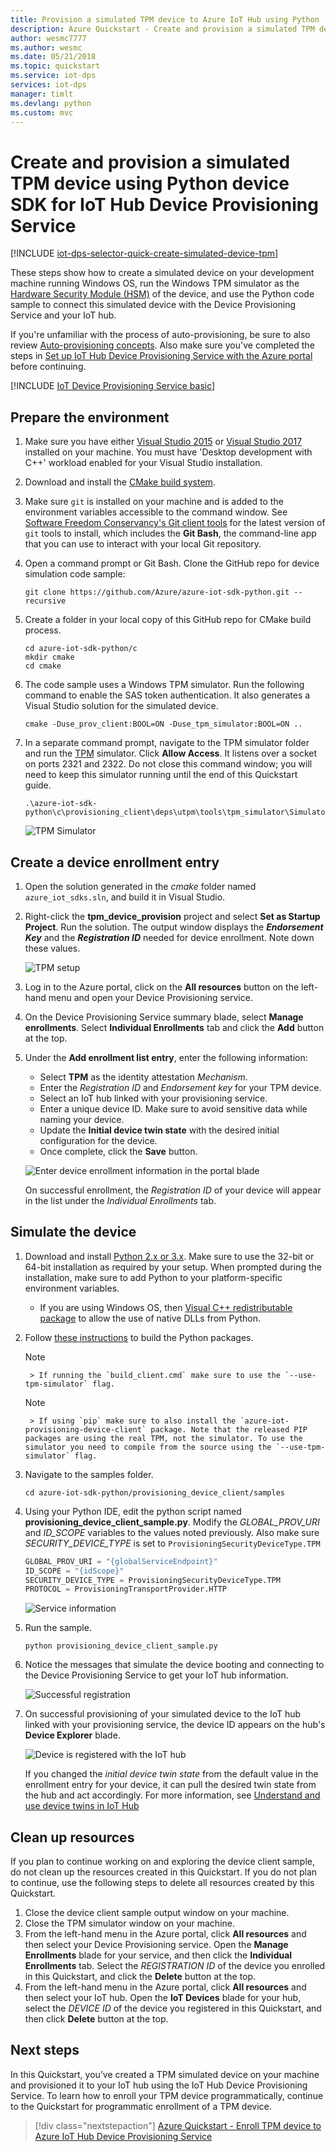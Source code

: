 ```yaml
---
title: Provision a simulated TPM device to Azure IoT Hub using Python | Microsoft Docs
description: Azure Quickstart - Create and provision a simulated TPM device using Java device SDK for IoT Hub Device Provisioning Service
author: wesmc7777
ms.author: wesmc
ms.date: 05/21/2018
ms.topic: quickstart
ms.service: iot-dps
services: iot-dps 
manager: timlt
ms.devlang: python
ms.custom: mvc
---
```


# Create and provision a simulated TPM device using Python device SDK for IoT Hub Device Provisioning Service

[!INCLUDE [iot-dps-selector-quick-create-simulated-device-tpm](../../includes/iot-dps-selector-quick-create-simulated-device-tpm.md)]

These steps show how to create a simulated device on your development machine running Windows OS, run the Windows TPM simulator as the [Hardware Security Module (HSM)](https://azure.microsoft.com/blog/azure-iot-supports-new-security-hardware-to-strengthen-iot-security/) of the device, and use the Python code sample to connect this simulated device with the Device Provisioning Service and your IoT hub. 

If you're unfamiliar with the process of auto-provisioning, be sure to also review [Auto-provisioning concepts](concepts-auto-provisioning.md). Also make sure you've completed the steps in [Set up IoT Hub Device Provisioning Service with the Azure portal](./quick-setup-auto-provision.md) before continuing. 

[!INCLUDE [IoT Device Provisioning Service basic](../../includes/iot-dps-basic.md)]

## Prepare the environment 

1. Make sure you have either [Visual Studio 2015](https://www.visualstudio.com/vs/older-downloads/) or [Visual Studio 2017](https://www.visualstudio.com/vs/) installed on your machine. You must have 'Desktop development with C++' workload enabled for your Visual Studio installation.

1. Download and install the [CMake build system](https://cmake.org/download/).

1. Make sure `git` is installed on your machine and is added to the environment variables accessible to the command window. See [Software Freedom Conservancy's Git client tools](https://git-scm.com/download/) for the latest version of `git` tools to install, which includes the **Git Bash**, the command-line app that you can use to interact with your local Git repository. 

1. Open a command prompt or Git Bash. Clone the GitHub repo for device simulation code sample:
    
    ```cmd/sh
    git clone https://github.com/Azure/azure-iot-sdk-python.git --recursive
    ```

1. Create a folder in your local copy of this GitHub repo for CMake build process. 

    ```cmd/sh
    cd azure-iot-sdk-python/c
    mkdir cmake
    cd cmake
    ```

1. The code sample uses a Windows TPM simulator. Run the following command to enable the SAS token authentication. It also generates a Visual Studio solution for the simulated device.

    ```cmd/sh
    cmake -Duse_prov_client:BOOL=ON -Duse_tpm_simulator:BOOL=ON ..
    ```

1. In a separate command prompt, navigate to the TPM simulator folder and run the [TPM](https://docs.microsoft.com/windows/device-security/tpm/trusted-platform-module-overview) simulator. Click **Allow Access**. It listens over a socket on ports 2321 and 2322. Do not close this command window; you will need to keep this simulator running until the end of this Quickstart guide. 

    ```cmd/sh
    .\azure-iot-sdk-python\c\provisioning_client\deps\utpm\tools\tpm_simulator\Simulator.exe
    ```

    ![TPM Simulator](./media/python-quick-create-simulated-device/tpm-simulator.png)


## Create a device enrollment entry

1. Open the solution generated in the *cmake* folder named `azure_iot_sdks.sln`, and build it in Visual Studio.

1. Right-click the **tpm_device_provision** project and select **Set as Startup Project**. Run the solution. The output window displays the **_Endorsement Key_** and the **_Registration ID_** needed for device enrollment. Note down these values. 

    ![TPM setup](./media/python-quick-create-simulated-device/tpm-setup.png)

1. Log in to the Azure portal, click on the **All resources** button on the left-hand menu and open your Device Provisioning service.

1. On the Device Provisioning Service summary blade, select **Manage enrollments**. Select **Individual Enrollments** tab and click the **Add** button at the top. 

1. Under the **Add enrollment list entry**, enter the following information:
    - Select **TPM** as the identity attestation *Mechanism*.
    - Enter the *Registration ID* and *Endorsement key* for your TPM device. 
    - Select an IoT hub linked with your provisioning service.
    - Enter a unique device ID. Make sure to avoid sensitive data while naming your device.
    - Update the **Initial device twin state** with the desired initial configuration for the device.
    - Once complete, click the **Save** button. 

    ![Enter device enrollment information in the portal blade](./media/python-quick-create-simulated-device/enter-device-enrollment.png)  

   On successful enrollment, the *Registration ID* of your device will appear in the list under the *Individual Enrollments* tab. 


## Simulate the device

1. Download and install [Python 2.x or 3.x](https://www.python.org/downloads/). Make sure to use the 32-bit or 64-bit installation as required by your setup. When prompted during the installation, make sure to add Python to your platform-specific environment variables.
    - If you are using Windows OS, then [Visual C++ redistributable package](http://www.microsoft.com/download/confirmation.aspx?id=48145) to allow the use of native DLLs from Python.

1. Follow [these instructions](https://github.com/Azure/azure-iot-sdk-python/blob/master/doc/python-devbox-setup.md) to build the Python packages.

    > [!NOTE]
        > If running the `build_client.cmd` make sure to use the `--use-tpm-simulator` flag.

    > [!NOTE]
        > If using `pip` make sure to also install the `azure-iot-provisioning-device-client` package. Note that the released PIP packages are using the real TPM, not the simulator. To use the simulator you need to compile from the source using the `--use-tpm-simulator` flag.

1. Navigate to the samples folder.

    ```cmd/sh
    cd azure-iot-sdk-python/provisioning_device_client/samples
    ```

1. Using your Python IDE, edit the python script named **provisioning\_device\_client\_sample.py**. Modify the *GLOBAL\_PROV\_URI* and  *ID\_SCOPE* variables to the values noted previously. Also make sure *SECURITY\_DEVICE\_TYPE* is set to `ProvisioningSecurityDeviceType.TPM`

    ```python
    GLOBAL_PROV_URI = "{globalServiceEndpoint}"
    ID_SCOPE = "{idScope}"
    SECURITY_DEVICE_TYPE = ProvisioningSecurityDeviceType.TPM
    PROTOCOL = ProvisioningTransportProvider.HTTP
    ```

    ![Service information](./media/python-quick-create-simulated-device/extract-dps-endpoints.png)

1. Run the sample. 

    ```cmd/sh
    python provisioning_device_client_sample.py
    ```

1. Notice the messages that simulate the device booting and connecting to the Device Provisioning Service to get your IoT hub information. 

    ![Successful registration](./media/python-quick-create-simulated-device/registration-success.png)

1. On successful provisioning of your simulated device to the IoT hub linked with your provisioning service, the device ID appears on the hub's **Device Explorer** blade.

    ![Device is registered with the IoT hub](./media/python-quick-create-simulated-device/hub-registration.png) 

    If you changed the *initial device twin state* from the default value in the enrollment entry for your device, it can pull the desired twin state from the hub and act accordingly. For more information, see [Understand and use device twins in IoT Hub](../iot-hub/iot-hub-devguide-device-twins.md)


## Clean up resources

If you plan to continue working on and exploring the device client sample, do not clean up the resources created in this Quickstart. If you do not plan to continue, use the following steps to delete all resources created by this Quickstart.

1. Close the device client sample output window on your machine.
1. Close the TPM simulator window on your machine.
1. From the left-hand menu in the Azure portal, click **All resources** and then select your Device Provisioning service. Open the **Manage Enrollments** blade for your service, and then click the **Individual Enrollments** tab. Select the *REGISTRATION ID* of the device you enrolled in this Quickstart, and click the **Delete** button at the top. 
1. From the left-hand menu in the Azure portal, click **All resources** and then select your IoT hub. Open the **IoT Devices** blade for your hub, select the *DEVICE ID* of the device you registered in this Quickstart, and then click **Delete** button at the top.

## Next steps

In this Quickstart, you’ve created a TPM simulated device on your machine and provisioned it to your IoT hub using the IoT Hub Device Provisioning Service. To learn how to enroll your TPM device programmatically, continue to the Quickstart for programmatic enrollment of a TPM device. 

> [!div class="nextstepaction"]
> [Azure Quickstart - Enroll TPM device to Azure IoT Hub Device Provisioning Service](quick-enroll-device-tpm-python.md)
